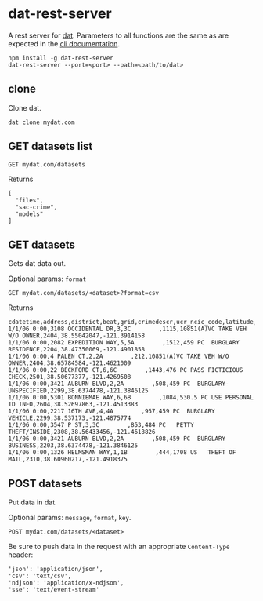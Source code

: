 # dat-rest-server

A rest server for [dat](http://dat-data.com). Parameters to all functions are the same as are expected in the [cli documentation](https://github.com/maxogden/dat/blob/master/docs/cli-docs.md).

```
npm install -g dat-rest-server
dat-rest-server --port=<port> --path=<path/to/dat>
```

## clone

Clone dat.

```
dat clone mydat.com
```

## GET datasets list

```
GET mydat.com/datasets
```

Returns
```
[
  "files",
  "sac-crime",
  "models"
]
```


## GET datasets

Gets dat data out.

Optional params: `format`

```
GET mydat.com/datasets/<dataset>?format=csv
```

Returns
```
cdatetime,address,district,beat,grid,crimedescr,ucr_ncic_code,latitude,longitude
1/1/06 0:00,3108 OCCIDENTAL DR,3,3C        ,1115,10851(A)VC TAKE VEH W/O OWNER,2404,38.55042047,-121.3914158
1/1/06 0:00,2082 EXPEDITION WAY,5,5A        ,1512,459 PC  BURGLARY RESIDENCE,2204,38.47350069,-121.4901858
1/1/06 0:00,4 PALEN CT,2,2A        ,212,10851(A)VC TAKE VEH W/O OWNER,2404,38.65784584,-121.4621009
1/1/06 0:00,22 BECKFORD CT,6,6C        ,1443,476 PC PASS FICTICIOUS CHECK,2501,38.50677377,-121.4269508
1/1/06 0:00,3421 AUBURN BLVD,2,2A        ,508,459 PC  BURGLARY-UNSPECIFIED,2299,38.6374478,-121.3846125
1/1/06 0:00,5301 BONNIEMAE WAY,6,6B        ,1084,530.5 PC USE PERSONAL ID INFO,2604,38.52697863,-121.4513383
1/1/06 0:00,2217 16TH AVE,4,4A        ,957,459 PC  BURGLARY VEHICLE,2299,38.537173,-121.4875774
1/1/06 0:00,3547 P ST,3,3C        ,853,484 PC   PETTY THEFT/INSIDE,2308,38.56433456,-121.4618826
1/1/06 0:00,3421 AUBURN BLVD,2,2A        ,508,459 PC  BURGLARY BUSINESS,2203,38.6374478,-121.3846125
1/1/06 0:00,1326 HELMSMAN WAY,1,1B        ,444,1708 US   THEFT OF MAIL,2310,38.60960217,-121.4918375
```


## POST datasets

Put data in dat.

Optional params: `message`, `format`, `key`.

```
POST mydat.com/datasets/<dataset>
```

Be sure to push data in the request with an appropriate `Content-Type` header:

```
'json': 'application/json',
'csv': 'text/csv',
'ndjson': 'application/x-ndjson',
'sse': 'text/event-stream'
```